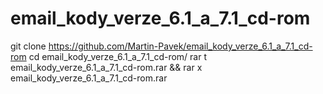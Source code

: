# email_kody_verze_6.1_a_7.1_cd-rom


git clone https://github.com/Martin-Pavek/email_kody_verze_6.1_a_7.1_cd-rom
cd email_kody_verze_6.1_a_7.1_cd-rom/
rar t email_kody_verze_6.1_a_7.1_cd-rom.rar && rar x email_kody_verze_6.1_a_7.1_cd-rom.rar

